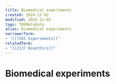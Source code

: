 ```yaml
---
title: Biomedical experiments
created: 2024-12-02
modified: 2024-12-02
tags: TBSMetadata
alias: Biomedical experiments
narrowerTerm:
- "[[7265 Experiments]]"
relatedTerm:
- "[[2137 Bioethics]]"
---
```

# Biomedical experiments
